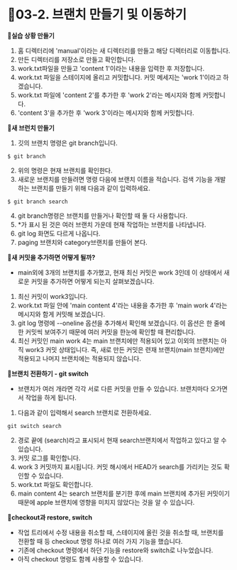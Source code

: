# 🌴03-2. 브랜치 만들기 및 이동하기

**🌱실습 상황 만들기**
1. 홈 디렉터리에 'manual'이라는 새 디렉터리를 만들고 해당 디렉터리로 이동합니다.
2. 만든 디렉터리를 저장소로 만들고 확인합니다.
3. work.txt파일을 만들고 'content 1'이라는 내용을 입력한 후 저장합니다.
4. work.txt 파일을 스테이지에 올리고 커밋합니다. 커밋 메세지는 'work 1'이라고 하겠습니다.
5. work.txt 파일에 'content 2'를 추가한 후 'work 2'라는 메시지와 함께 커밋합니다.
6. 'content 3'을 추가한 후 'work 3'이라는 메시지와 함께 커밋합니다.

**🌱새 브런치 만들기**
1. 깃의 브랜치 명령은 git branch입니다.
```
$ git branch
```
2. 위의 명령은 현재 브랜치를 확인한다.
3. 새로운 브랜치를 만들려면 명령 다음에 브랜치 이름을 적습니다. 검색 기능을 개발하는 브랜치를 만들기 위해 다음과 같이 입력하세요.
```
$ git branch search
```
4. git branch명령은 브랜치를 만들거나 확인할 때 둘 다 사용합니다.
5. *가 표시 된 것은 여러 브랜치 가운데 현재 작업하는 브랜치를 나타냅니다.
6. git log 화면도 다르게 나옵니다.
7. paging 브랜치와 category브랜치를 만들어 본다.

**🌱새 커밋을 추가하면 어떻게 될까?**
- main외에 3개의 브랜치를 추가했고, 현재 최신 커밋은 work 3인데 이 상태에서 새로운 커밋을 추가하면 어떻게 되는지 살펴보겠습니다.

1. 최신 커밋이 work3입니다.
2. work.txt 파일 안에 'main content 4'라는 내용을 추가한 후 'main work 4'라는 메시지와 함게 커밋해 보겠습니다.
3. git log 명령에 --oneline 옵션을 추가해서 확인해 보겠습니다. 이 옵션은 한 줄에 한 커밋씩 보여주기 때문에 여러 커밋을 한눈에 확인할 때 편리합니다.
4. 최신 커밋인 main work 4는 main 브랜치에만 적용되어 있고 이외의 브랜치는 아직 work3 커밋 상태입니다. 즉, 새로 만든 커밋은 련재 브랜치(main 브랜치)에만 적용되고 나머지 브랜치에는 적용되지 않습니다.

**🌱브랜치 전환하기 - git switch**
 - 브랜치가 여러 개라면 각각 서로 다른 커밋을 만들 수 있습니다. 브랜치마다 오가면서 작업을 하게 됩니다.

1. 다음과 같이 입력해서 search 브랜치로 전환하세요.
```
git switch search
```
2. 경로 끝에 (search)라고 표시되서 현재 search브랜치에서 작업하고 있다고 알 수 있습니다.
3. 커밋 로그를 확인합니다.
4. work 3 커밋까지 표시됩니다. 커밋 해시에서 HEAD가 search를 가리키는 것도 확인할 수 있습니다.
5. work.txt 파일도 확인합니다.
6. main content 4는 search 브랜치를 분기한 후에 main 브랜치에 추가된 커밋이기 때문에 apple 브랜치에 영향을 미치지 않았다는 것을 알 수 있습니다.

**🌿checkout과 restore, switch**
 - 작업 트리에서 수정 내용을 취소할 때, 스테이지에 올린 것을 취소할 때, 브랜치를 전환할 때 등 checkout 명령 하나로 여러 가지 기능을 했습니다.
 - 기존에 checkout 명령에서 하던 기능을 restore와 switch로 나누었습니다.
 - 아직 checkout 명령도 함께 사용할 수 있습니다.